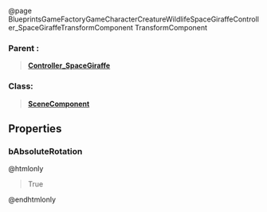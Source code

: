 @page BlueprintsGameFactoryGameCharacterCreatureWildlifeSpaceGiraffeController_SpaceGiraffeTransformComponent TransformComponent
### Parent :
<b><a href="_blueprints_game_factory_game_character_creature_wildlife_space_giraffe_controller__space_giraffe.html"><blockquote>Controller_SpaceGiraffe</blockquote></a></b>
### Class:
<b><a href="_class_script_scene_component.html"><blockquote>SceneComponent</blockquote></a></b>
## Properties
### bAbsoluteRotation
@htmlonly
<blockquote>True</blockquote>
@endhtmlonly

